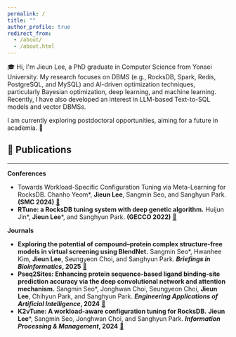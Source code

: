 ```yaml
---
permalink: /
title: ""
author_profile: true
redirect_from: 
  - /about/
  - /about.html
---
```


🎓 Hi, I'm Jieun Lee, a PhD graduate in Computer Science from Yonsei University.
My research focuses on DBMS (e.g., RocksDB, Spark, Redis, PostgreSQL, and MySQL) and AI-driven optimization techniques, particularly Bayesian optimization, deep learning, and machine learning. Recently, I have also developed an interest in LLM-based Text-to-SQL models and vector DBMSs.

I am currently exploring postdoctoral opportunities, aiming for a future in academia. 🚀 


## 📝 Publications
-------------------
**Conferences**
* Towards Workload-Specific Configuration Tuning via Meta-Learning for RocksDB. Chanho Yeom*, **Jieun Lee**, Sangmin Seo, and Sanghyun Park. **(SMC 2024)** [📖](https://doi.org/10.1109/SMC54092.2024.10831422)
* **RTune: a RocksDB tuning system with deep genetic algorithm.** Huijun Jin*, **Jieun Lee***, and Sanghyun Park. **(GECCO 2022)** [📖](https://doi.org/10.1145/3512290.3528726)

  
**Journals**
* **Exploring the potential of compound–protein complex structure-free models in virtual screening using BlendNet.** Sangmin Seo*, Hwanhee Kim, **Jieun Lee**, Seungyeon Choi, and Sanghyun Park. **_Briefings in Bioinformatics_, 2025** [📖](https://doi.org/10.1093/bib/bbae712)
* **Pseq2Sites: Enhancing protein sequence-based ligand binding-site prediction accuracy via the deep convolutional network and attention mechanism.** Sangmin Seo*, Jonghwan Choi, Seungyeon Choi, **Jieun Lee**, Chihyun Park, and Sanghyun Park. **_Engineering Applications of Artificial Intelligence_, 2024** [📖](https://doi.org/10.1016/j.engappai.2023.107257)
* **K2vTune: A workload-aware configuration tuning for RocksDB.** **Jieun Lee***, Sangmin Seo, Jonghwan Choi, and Sanghyun Park. **_Information Processing & Management_, 2024** [📖](https://doi.org/10.1016/j.ipm.2023.103567)
  
